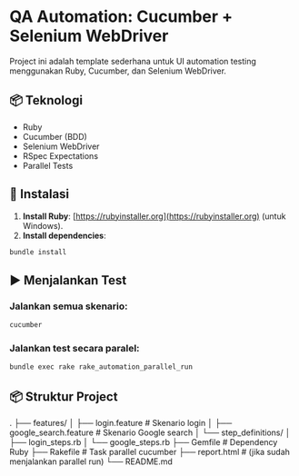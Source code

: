 # QA Automation: Cucumber + Selenium WebDriver

Project ini adalah template sederhana untuk UI automation testing menggunakan Ruby, Cucumber, dan Selenium WebDriver.

## 📦 Teknologi

- Ruby
- Cucumber (BDD)
- Selenium WebDriver
- RSpec Expectations
- Parallel Tests

## 🔧 Instalasi

1. **Install Ruby**: [https://rubyinstaller.org](https://rubyinstaller.org) (untuk Windows).
2. **Install dependencies**:
```bash
bundle install
```

## ▶️ Menjalankan Test

### Jalankan semua skenario:
```bash
cucumber
```

### Jalankan test secara paralel:
```bash
bundle exec rake rake_automation_parallel_run
```

## 📦 Struktur Project
.
├── features/
│   ├── login.feature              # Skenario login
│   ├── google_search.feature      # Skenario Google search
│   └── step_definitions/
│       ├── login_steps.rb
│       └── google_steps.rb
├── Gemfile                        # Dependency Ruby
├── Rakefile                       # Task parallel cucumber
├── report.html                    # (jika sudah menjalankan parallel run)
└── README.md
